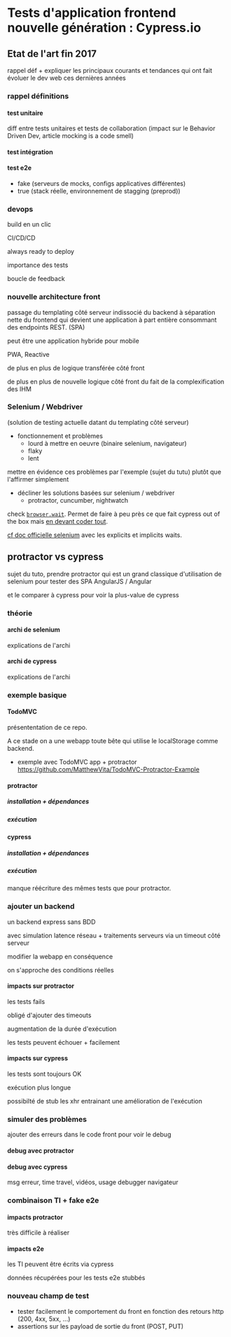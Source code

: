 # Tests d'application frontend nouvelle génération : Cypress.io

## Etat de l'art fin 2017

rappel déf + expliquer les principaux courants et tendances qui ont fait évoluer le dev web ces dernières années

### rappel définitions

#### test unitaire

diff entre tests unitaires et tests de collaboration (impact sur le Behavior Driven Dev, article mocking is a code smell)

#### test intégration

#### test e2e

- fake (serveurs de mocks, configs applicatives différentes)
- true (stack réelle, environnement de stagging (preprod))

### devops

build en un clic

CI/CD/CD

always ready to deploy

importance des tests

boucle de feedback

### nouvelle architecture front

passage du templating côté serveur indissocié du backend à séparation nette du frontend qui devient une application à part entière consommant des endpoints REST. (SPA)

peut être une application hybride pour mobile

PWA, Reactive

de plus en plus de logique transférée côté front

de plus en plus de nouvelle logique côté front du fait de la complexification des IHM

### Selenium / Webdriver 

(solution de testing actuelle datant du templating côté serveur)

- fonctionnement et problèmes
    - lourd à mettre en oeuvre (binaire selenium, navigateur)
	- flaky
	- lent

mettre en évidence ces problèmes par l'exemple (sujet du tutu) plutôt que l'affirmer simplement

- décliner les solutions basées sur selenium / webdriver
    - protractor, cuncumber, nightwatch
    
check [`browser.wait`](https://www.blackpepper.co.uk/what-we-think/blog/if-youre-using-browser-sleep-in-your-cucumber-protractor-selenium-tests-youre-doing-it-wrong). Permet de faire à peu près ce que fait cypress out of the box mais [en devant coder tout](https://stackoverflow.com/questions/30205235/protractor-waiting-for-element-to-be-in-dom?utm_medium=organic&utm_source=google_rich_qa&utm_campaign=google_rich_qa).

[cf doc officielle selenium](https://docs.seleniumhq.org/docs/04_webdriver_advanced.jsp) avec les explicits et implicits waits.

## protractor vs cypress

sujet du tuto, prendre protractor qui est un grand classique d'utilisation de selenium pour tester des SPA AngularJS / Angular

et le comparer à cypress pour voir la plus-value de cypress

### théorie

#### archi de selenium

explications de l'archi

#### archi de cypress

explications de l'archi

### exemple basique

#### TodoMVC

présententation de ce repo.

A ce stade on a une webapp toute bête qui utilise le localStorage comme backend.

- exemple avec TodoMVC app + protractor 
https://github.com/MatthewVita/TodoMVC-Protractor-Example

#### protractor 

##### installation + dépendances

##### exécution

#### cypress

##### installation + dépendances

##### exécution

manque réécriture des mêmes tests que pour protractor. 

### ajouter un backend

un backend express sans BDD

avec simulation latence réseau + traitements serveurs via un timeout côté serveur

modifier la webapp en conséquence

on s'approche des conditions réelles

#### impacts sur protractor

les tests fails

obligé d'ajouter des timeouts

augmentation de la durée d'exécution

les tests peuvent échouer + facilement

#### impacts sur cypress

les tests sont toujours OK

exécution plus longue

possibilté de stub les xhr entrainant une amélioration de l'exécution

### simuler des problèmes

ajouter des erreurs dans le code front pour voir le debug

#### debug avec protractor

#### debug avec cypress

msg erreur, time travel, vidéos, usage debugger navigateur

### combinaison TI + fake e2e

#### impacts protractor

très difficile à réaliser

#### impacts e2e

les TI peuvent être écrits via cypress

données récupérées pour les tests e2e stubbés

### nouveau champ de test

- tester facilement le comportement du front en fonction des retours http (200, 4xx, 5xx, ...)
- assertions sur les payload de sortie du front (POST, PUT)

